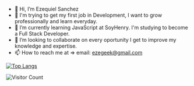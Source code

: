 - 👋 Hi, I’m Ezequiel Sanchez
- 👀 I'm trying to get my first job in Development, I want to grow professionally and learn everyday.
- 🌱 I’m currently learning JavaScript at SoyHenry. I'm studying to become a Full Stack Developer.
- 💞️ I’m looking to collaborate on every oportunity I get to improve my knowledge and expertise.
- 📫 How to reach me at => email: ezegeek@gmail.com

<!---
GeekyBear/GeekyBear is a ✨ special ✨ repository because its `README.md` (this file) appears on your GitHub profile.
You can click the Preview link to take a look at your changes.
I’m also interested in becoming a superhero, but well, you know, I can't... I couldn't get one of those genetically modified super spiders so...
--->

[![Top Langs](https://github-readme-stats.vercel.app/api/top-langs/?username=GeekyBear&layout=compact&hide=GLSL,Rust,Go,Less,Nunjucks)](https://github.com/GeekyBear/github-readme-stats)

![Visitor Count](https://profile-counter.glitch.me/GeekyBear/count.svg)
